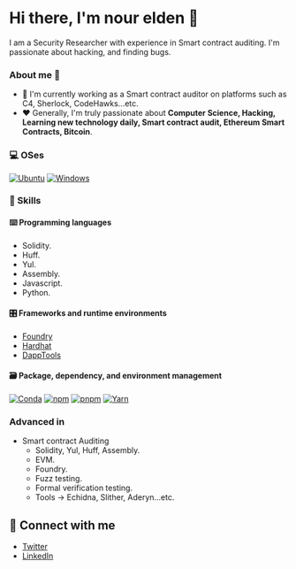 # Hi there, I'm nour elden 👋

<!-- Add an introductory paragraph about yourself -->
I am a Security Researcher with experience in Smart contract auditing. I'm passionate about hacking, and finding bugs.

### About me 💯

- 🔭 I'm currently working as a Smart contract auditor on platforms such as C4, Sherlock, CodeHawks...etc.
- ❤️ Generally, I'm truly passionate about **Computer Science, Hacking, Learning new technology daily, Smart contract audit, Ethereum Smart Contracts, Bitcoin**.

### 💻 OSes

<p> 
    <a href="https://ubuntu.com" target="_blank"><img alt="Ubuntu"
        src="https://img.shields.io/badge/Ubuntu-E95420?style=for-the-badge&logo=ubuntu&logoColor=white"/></a>
    <a href="https://www.microsoft.com/en-gb/windows" target="_blank"><img alt="Windows"
        src="https://img.shields.io/badge/Windows-0078D6?style=for-the-badge&logo=windows&logoColor=white"/></a>
</p>

### 🎯 Skills

#### ⌨️ Programming languages
- Solidity.
- Huff.
- Yul.
- Assembly.
- Javascript.
- Python.

#### 🎛 Frameworks and runtime environments

- [Foundry](https://github.com/foundry-rs/foundry)
- [Hardhat](https://hardhat.org)
- [DappTools](https://github.com/dapphub/dapptools)
  
#### 🗃 Package, dependency, and environment management

<p>
    <a href="https://docs.conda.io" target="_blank"><img alt="Conda"
        src="https://img.shields.io/badge/conda-342B029?&style=for-the-badge&logo=anaconda&logoColor=white"/></a>
    <a href="https://www.npmjs.com" target="_blank"><img alt="npm"
        src="https://img.shields.io/badge/npm-CB3837?style=for-the-badge&logo=npm&logoColor=white"/></a>
    <a href="https://pnpm.io" target="_blank"><img alt="pnpm"
        src="https://img.shields.io/badge/pnpm-%234a4a4a?style=for-the-badge&logo=pnpm&logoColor=f69220"/></a>
    <a href="https://yarnpkg.com" target="_blank"><img alt="Yarn"
        src="https://img.shields.io/badge/Yarn-2C8EBB?style=for-the-badge&logo=yarn&logoColor=white"/></a>
</p>

### Advanced in
- Smart contract Auditing
  - Solidity, Yul, Huff, Assembly.
  - EVM.
  - Foundry.
  - Fuzz testing.
  - Formal verification testing.
  - Tools -> Echidna, Slither, Aderyn...etc.


## 🔗 Connect with me
- [Twitter](https://twitter.com/nour608)
- [LinkedIn](https://www.linkedin.com/in/nour-elden-nader-0845581b3/)
